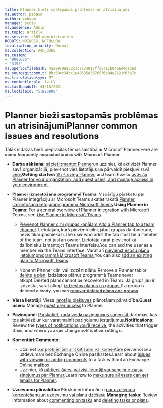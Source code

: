 ```yaml
---
title: Planner bieži sastopamās problēmas un atrisinājumi
ms.author: pebaum
author: pebaum
manager: scotv
ms.audience: Admin
ms.topic: article
ms.service: o365-administration
ROBOTS: NOINDEX, NOFOLLOW
localization_priority: Normal
ms.collection: Adm_O365
ms.custom:
- "9000685"
- "3193"
ms.openlocfilehash: 4a289c9e932c1c1724017ffd6711b8466d4cad6d
ms.sourcegitcommit: 8bc60ec34bc1e40685e3976576e04a2623f63a7c
ms.translationtype: MT
ms.contentlocale: lv-LV
ms.lasthandoff: 04/15/2021
ms.locfileid: "51826890"
---
```

# <a name="planner-common-issues-and-resolutions"></a><span data-ttu-id="e5254-102">Planner bieži sastopamās problēmas un atrisinājumi</span><span class="sxs-lookup"><span data-stu-id="e5254-102">Planner common issues and resolutions</span></span>

<span data-ttu-id="e5254-103">Tālāk ir dažas bieži pieprasītas tēmas saistībā ar Microsoft Planner.</span><span class="sxs-lookup"><span data-stu-id="e5254-103">Here are some frequently requested topics with Microsoft Planner.</span></span>
 
- <span data-ttu-id="e5254-104">**Darba sākšana:** [sāciet izmantot Planner](https://support.office.com/article/microsoft-planner-help-4a9a13c6-3adf-4a60-a6fc-15c0b15e16fc)un uzziniet, kā aktivizēt Planner savā organizācijā, pievienot vies lietotājus un pārvaldīt piekļuvi savā [vidē.](https://docs.microsoft.com/office365/planner/planner-for-admins)</span><span class="sxs-lookup"><span data-stu-id="e5254-104">**Getting started:** [Start using Planner](https://support.office.com/article/microsoft-planner-help-4a9a13c6-3adf-4a60-a6fc-15c0b15e16fc), and learn how to [activate Planner for your organization, add guest users, and manage access in your environment](https://docs.microsoft.com/office365/planner/planner-for-admins).</span></span>

- <span data-ttu-id="e5254-105">**Planner izmantošana programmā Teams**: Vispārīgu pārskatu par Planner integrāciju ar Microsoft Teams skatiet rakstā [Planner izmantošana lietojumprogrammā Microsoft Teams](https://support.office.com/article/62798a9f-e8f7-4722-a700-27dd28a06ee0).</span><span class="sxs-lookup"><span data-stu-id="e5254-105">**Using Planner in Teams**: For a general overview of Planner integration with Microsoft Teams, see [Use Planner in Microsoft Teams](https://support.office.com/article/62798a9f-e8f7-4722-a700-27dd28a06ee0).</span></span>

     - <span data-ttu-id="e5254-106">[Pievienot Planner cilni grupas kanālam.](https://support.office.com/article/62798a9f-e8f7-4722-a700-27dd28a06ee0#bkmk_addaplannertabtoateamchannel)</span><span class="sxs-lookup"><span data-stu-id="e5254-106">[Add a Planner tab to a team channel](https://support.office.com/article/62798a9f-e8f7-4722-a700-27dd28a06ee0#bkmk_addaplannertabtoateamchannel).</span></span> <span data-ttu-id="e5254-107">Lietotājam, kurš pievieno cilni, jābūt grupas dalībniekam, nevis tikai īpašniekam.</span><span class="sxs-lookup"><span data-stu-id="e5254-107">The user who adds the tab must be a member of the team, not just an owner.</span></span> <span data-ttu-id="e5254-108">Lietotāju varat pievienot kā dalībnieku, izmantojot Teams interfeisu.</span><span class="sxs-lookup"><span data-stu-id="e5254-108">You can add the user as a member via the Teams interface.</span></span> <span data-ttu-id="e5254-109">Varat arī [pievienot esošu plānu lietojumprogrammā Microsoft Teams.](https://techcommunity.microsoft.com/t5/Planner-Blog/Bringing-a-Plan-into-Microsoft-Teams/ba-p/57463)</span><span class="sxs-lookup"><span data-stu-id="e5254-109">You can also [add an existing plan to Microsoft Teams](https://techcommunity.microsoft.com/t5/Planner-Blog/Bringing-a-Plan-into-Microsoft-Teams/ba-p/57463).</span></span>

    - <span data-ttu-id="e5254-110">[Noņemt Planner cilni vai izdzēst plānu.](https://support.office.com/article/62798a9f-e8f7-4722-a700-27dd28a06ee0#bkmk_removeaplannertabordeleteaplan)</span><span class="sxs-lookup"><span data-stu-id="e5254-110">[Remove a Planner tab or delete a plan](https://support.office.com/article/62798a9f-e8f7-4722-a700-27dd28a06ee0#bkmk_removeaplannertabordeleteaplan).</span></span> <span data-ttu-id="e5254-111">Izdzēstos plānus programmā Teams nevar atkopt.</span><span class="sxs-lookup"><span data-stu-id="e5254-111">Deleted plans cannot be recovered in Teams.</span></span> <span data-ttu-id="e5254-112">Ja grupa jau ir izdzēsta, varat atkopt [izdzēstos plānus un grupas.](https://techcommunity.microsoft.com/t5/planner-blog/microsoft-planner-now-you-can-recover-deleted-plans-and-groups/ba-p/362242
)</span><span class="sxs-lookup"><span data-stu-id="e5254-112">If a group is deleted already, you can [recover deleted plans and groups](https://techcommunity.microsoft.com/t5/planner-blog/microsoft-planner-now-you-can-recover-deleted-plans-and-groups/ba-p/362242
).</span></span>
 
- <span data-ttu-id="e5254-113">**Viesa lietotāji:** Viesa [lietotāju piekļuves](https://support.office.com/article/guest-access-in-microsoft-planner-cc5d7f96-dced-4da4-ab62-08c72d9759c6) plānotājam pārvaldība.</span><span class="sxs-lookup"><span data-stu-id="e5254-113">**Guest users:** Manage [guest user access](https://support.office.com/article/guest-access-in-microsoft-planner-cc5d7f96-dced-4da4-ab62-08c72d9759c6) to Planner.</span></span>
 
- <span data-ttu-id="e5254-114">**Paziņojumi:** [Pārskatiet, kāda veida paziņojumus saņemsit,](https://support.office.com/article/stay-on-top-of-tasks-and-plans-with-email-and-notifications-cce223d6-b0ae-43cf-a080-266e2414a859)darbības, kas tos aktivizē un kur varat mainīt paziņojumu iestatījumus.</span><span class="sxs-lookup"><span data-stu-id="e5254-114">**Notifications:** Review the [types of notifications you'll receive](https://support.office.com/article/stay-on-top-of-tasks-and-plans-with-email-and-notifications-cce223d6-b0ae-43cf-a080-266e2414a859), the activities that trigger them, and where you can change notification settings.</span></span>
 
- <span data-ttu-id="e5254-115">**Komentāri:**</span><span class="sxs-lookup"><span data-stu-id="e5254-115">**Comments:**</span></span> 
   - <span data-ttu-id="e5254-116">Uzziniet [par problēmām ar skatīšanu vai komentāru](https://docs.microsoft.com/office365/planner/planner-for-admins#can-people-in-my-organization-use-planner-if-they-dont-have-an-exchange-online-mailbox) pievienošanu uzdevumam bez Exchange Online pastkastes.</span><span class="sxs-lookup"><span data-stu-id="e5254-116">Learn about [issues with viewing or adding comments](https://docs.microsoft.com/office365/planner/planner-for-admins#can-people-in-my-organization-use-planner-if-they-dont-have-an-exchange-online-mailbox) to a task without an Exchange Online mailbox.</span></span>
   - <span data-ttu-id="e5254-117">Uzziniet, kā [pārliecināties, vai visi lietotāji var saņemt e-pasta ziņojumus par Planner.](https://docs.microsoft.com/office365/planner/planner-for-admins#how-do-i-make-sure-all-my-users-can-get-emails-forplanner)</span><span class="sxs-lookup"><span data-stu-id="e5254-117">Learn how to [make sure all users can get emails for Planner](https://docs.microsoft.com/office365/planner/planner-for-admins#how-do-i-make-sure-all-my-users-can-get-emails-forplanner).</span></span>

- <span data-ttu-id="e5254-118">**Uzdevumu pārvaldība:** Pārskatiet informāciju [par uzdevumu komentēšanu un](https://support.office.com/article/comment-on-tasks-in-microsoft-planner-fd4aedde-7785-4cd0-96ee-122fbc9140e1) uzdevumu vai plānu [dzēšanu.](https://support.office.com/article/delete-a-task-or-plan-39e10e78-13f0-446d-94cd-9e562648497a)</span><span class="sxs-lookup"><span data-stu-id="e5254-118">**Managing tasks:** Review information about [commenting on tasks](https://support.office.com/article/comment-on-tasks-in-microsoft-planner-fd4aedde-7785-4cd0-96ee-122fbc9140e1) and [deleting tasks or plans](https://support.office.com/article/delete-a-task-or-plan-39e10e78-13f0-446d-94cd-9e562648497a).</span></span>
